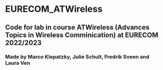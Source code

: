# EURECOM_ATWireless

## Code for lab in course ATWireless (Advances Topics in Wireless Comminication) at EURECOM 2022/2023

### Made by Marco Klepatzky, Julie Schult, Fredrik Sveen and Laura Ven

